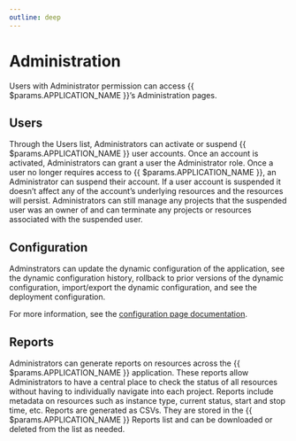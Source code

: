 ```yaml
---
outline: deep
---
```


# Administration

Users with Administrator permission can access {{ $params.APPLICATION_NAME }}’s Administration pages.

## Users

Through the Users list, Administrators can activate or suspend {{ $params.APPLICATION_NAME }} user accounts.
Once an account is activated, Administrators can grant a user the Administrator role. Once a user no longer
requires access to {{ $params.APPLICATION_NAME }}, an Administrator can suspend their account. If a user account is suspended it
doesn’t affect any of the account’s underlying resources and the resources will persist. Administrators can still
manage any projects that the suspended user was an owner of and can terminate any projects or resources
associated with the suspended user.

## Configuration

Adminstrators can update the dynamic configuration of the application, see the dynamic configuration history, rollback to prior versions of the dynamic configuration, import/export the dynamic configuration, and see the deployment configuration.

For more information, see the [configuration page documentation](./configuration.md).

## Reports

Administrators can generate reports on resources across the {{ $params.APPLICATION_NAME }} application. These reports
allow Administrators to have a central place to check the status of all resources without having
to individually navigate into each project. Reports include metadata on resources such as instance type,
current status, start and stop time, etc. Reports are generated as CSVs. They are stored in the
{{ $params.APPLICATION_NAME }} Reports list and can be downloaded or deleted from the list as needed.
